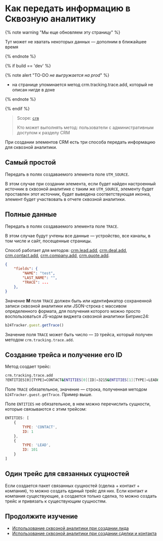 # Как передать информацию в Сквозную аналитику

{% note warning "Мы еще обновляем эту страницу" %}

Тут может не хватать некоторых данных — дополним в ближайшее время

{% endnote %}

{% if build == 'dev' %}

{% note alert "TO-DO _не выгружается на prod_" %}

- на странице упоминается метод crm.tracking.trace.add, который не описан нигде в доке

{% endnote %}

{% endif %}

> Scope: [`crm`](../../../api-reference/scopes/permissions.md)
>
> Кто может выполнять метод: пользователи с административным доступом к разделу CRM

При создании элементов CRM есть три способа передать информацию для сквозной аналитики.

## Самый простой

Передать в полях создаваемого элемента поле `UTM_SOURCE`.

В этом случае при создании элемента, если будет найден настроенный источник в сквозной аналитике с таким же `UTM_SOURCE`, элементу будет проставлен этот источник, будет выведена соответствующая иконка, элемент будет участвовать в отчете сквозной аналитики.

## Полные данные

Передать в полях создаваемого элемента поле `TRACE`.

В этом случае будут учтены все данные — устройство, все каналы, в том числе и сайт, посещенные страницы.

Способ работает для методов: [crm.lead.add](../../../api-reference/crm/leads/crm-lead-add.md), [crm.deal.add](../../../api-reference/crm/deals/crm-deal-add.md), [crm.contact.add](../../../api-reference/crm/contacts/crm-contact-add.md), [crm.company.add](../../../api-reference/crm/companies/crm-company-add.md), [crm.quote.add](../../../api-reference/crm/quote/crm-quote-add.md).

```json
{
    "fields": {
        "NAME": "test",
        "LAST_NAME": "",
        "TRACE": ...
    },
}
```

Значение **М** поля `TRACE` должен быть или идентификатор сохраненной записи сквозной аналитики или JSON-строка с массивом определенного формата, для получения которого можно просто воспользоваться JS-кодом виджета сквозной аналитики Битрикс24:

```js
b24Tracker.guest.getTrace()
```

Значение поля `TRACE` может быть число — `ID` трейса, который получен методом `crm.tracking.trace.add`.

## Создание трейса и получение его ID

Метод создает трейс:

```bash
crm.tracking.trace.add
?ENTITIES[0][TYPE]=CONTACT&ENTITIES[0][ID]=3215&ENTITIES[1][TYPE]=LEAD&ENTITIES[1][ID]=1&TRACE=
```

Поле `TRACE` обязательное, значение — строка, полученная методом `b24Tracker.guest.getTrace`. Пример выше.

Поле `ENTITIES` не обязательное, в нем можно перечислить сущности, которые связываются с этим трейсом:

```js
ENTITIES: [
    {
        TYPE: 'CONTACT',
        ID: 1
    },
    {
        TYPE: 'LEAD',
        ID: 101
    }
]
```

## Один трейс для связанных сущностей

Если создается пакет связанных сущностей (сделка + контакт + компания), то можно создать единый трейс для них. Если контакт и компания существующие, а создается только сделка, то можно создать трейс и привязать к существующим сущностям.

## Продолжите изучение

- [Использование сквозной аналитики при создании лида](./use-analitics-for-add-lead.md)
- [Использование сквозной аналитики при создании сделки и контакта](./use-analitics-for-add-contact.md)